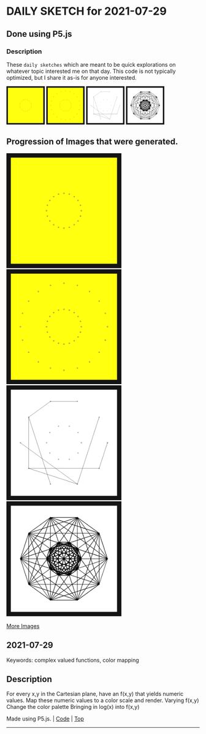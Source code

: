 # DAILY SKETCH for 2021-07-29

## Done using P5.js

### Description

These `daily sketches` which are meant to be quick explorations     on whatever topic interested me on that day. This code is not typically optimized, but I share it as-is     for anyone interested.

<img src = 'images/keep_2021-07-30-14-10-27.png' width = '100'> <img src = 'images/keep_2021-07-30-14-13-04.png' width = '100'> <img src = 'images/keep_2021-07-31-09-13-17.png' width = '100'> <img src = 'images/keep_2021-07-31-09-22-09.png' width = '100'> 

## Progression of Images that were generated.

<img src = 'images/keep_2021-07-30-14-10-27.png' width = '300'> 
<img src = 'images/keep_2021-07-30-14-13-04.png' width = '300'> 
<img src = 'images/keep_2021-07-31-09-13-17.png' width = '300'> 
<img src = 'images/keep_2021-07-31-09-22-09.png' width = '300'> 


[More Images](2021-07-29/images) 


 ## 2021-07-29
Keywords: complex valued functions, color mapping
 

## Description 

 For every x,y in the Cartesian plane, have an f(x,y) that yields numeric values.
 Map these numeric values to a color scale and render. Varying f(x,y)
 Change the color palette
 Bringing in log(x) into f(x,y)
 

Made using P5.js. | [Code](2021/2021-07-29/) | [Top](#daily-sketches) 

-----

